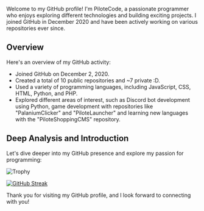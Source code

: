 Welcome to my GitHub profile! I'm PiloteCode, a passionate programmer who enjoys exploring different technologies and building exciting projects. I joined GitHub in December 2020 and have been actively working on various repositories ever since.

## Overview

Here's an overview of my GitHub activity:

- Joined GitHub on December 2, 2020.
- Created a total of 10 public repositories and ~7 private :D.
- Used a variety of programming languages, including JavaScript, CSS, HTML, Python, and PHP.
- Explored different areas of interest, such as Discord bot development using Python, game development with repositories like "PalaniumClicker" and "PiloteLauncher" and learning new languages with the "PiloteShoppingCMS" repository.

## Deep Analysis and Introduction

Let's dive deeper into my GitHub presence and explore my passion for programming:

![Trophy](https://github-profile-trophy.vercel.app/?username=PiloteCode&viewall=true) 

[![GitHub Streak](https://github-streak-stats-seven.vercel.app?user=PiloteCode&locale=fr)](https://piloteshopping.com)

Thank you for visiting my GitHub profile, and I look forward to connecting with you!
